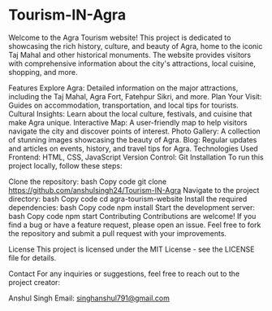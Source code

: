 # Tourism-IN-Agra
Welcome to the Agra Tourism website! This project is dedicated to showcasing the rich history, culture, and beauty of Agra, home to the iconic Taj Mahal and other historical monuments. The website provides visitors with comprehensive information about the city's attractions, local cuisine, shopping, and more.

Features
Explore Agra: Detailed information on the major attractions, including the Taj Mahal, Agra Fort, Fatehpur Sikri, and more.
Plan Your Visit: Guides on accommodation, transportation, and local tips for tourists.
Cultural Insights: Learn about the local culture, festivals, and cuisine that make Agra unique.
Interactive Map: A user-friendly map to help visitors navigate the city and discover points of interest.
Photo Gallery: A collection of stunning images showcasing the beauty of Agra.
Blog: Regular updates and articles on events, history, and travel tips for Agra.
Technologies Used
Frontend: HTML, CSS, JavaScript
Version Control: Git
Installation
To run this project locally, follow these steps:

Clone the repository:
bash
Copy code
git clone https://github.com/anshulsingh24/Tourism-IN-Agra
Navigate to the project directory:
bash
Copy code
cd agra-tourism-website
Install the required dependencies:
bash
Copy code
npm install
Start the development server:
bash
Copy code
npm start
Contributing
Contributions are welcome! If you find a bug or have a feature request, please open an issue. Feel free to fork the repository and submit a pull request with your improvements.

License
This project is licensed under the MIT License - see the LICENSE file for details.

Contact
For any inquiries or suggestions, feel free to reach out to the project creator:

Anshul Singh
Email: singhanshul791@gmail.com

